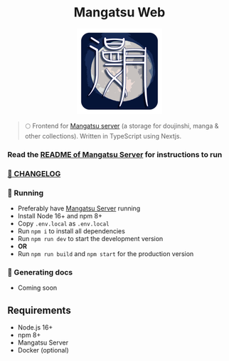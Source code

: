<h1 align="center"> Mangatsu Web</h1>

<p align="center">
  <img src="public/logo-small.png" />
</p>

> 🌕 Frontend for [Mangatsu server](https://github.com/Mangatsu/server) (a storage for doujinshi, manga & other collections). Written in TypeScript using Nextjs.

### Read the [README of Mangatsu Server](https://github.com/Mangatsu/server) for instructions to run

### [📰 CHANGELOG](docs/CHANGELOG.md)

### 💨 Running

- Preferably have [Mangatsu Server](https://github.com/Mangatsu/server) running
- Install Node 16+ and npm 8+
- Copy `.env.local` as `.env.local`
- Run `npm i` to install all dependencies
- Run `npm run dev` to start the development version
- **OR**
- Run `npm run build` and `npm start` for the production version

### 📝 Generating docs

- Coming soon

## Requirements

- Node.js 16+
- npm 8+
- Mangatsu Server
- Docker (optional)
